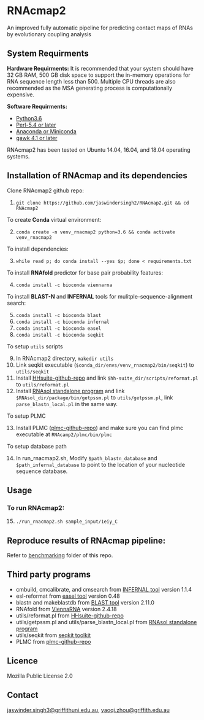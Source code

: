# RNAcmap2
An improved fully automatic pipeline for predicting contact maps of RNAs by evolutionary coupling analysis

## System Requirments

**Hardware Requirments:**
It is recommended that your system should have 32 GB RAM, 500 GB disk space to support the in-memory operations for RNA sequence length less than 500. Multiple CPU threads are also recommended as the MSA generating process is computationally expensive.

**Software Requirments:**
* [Python3.6](https://docs.python-guide.org/starting/install3/linux/)
* [Perl-5.4 or later](https://www.perl.org/get.html)
* [Anaconda or Miniconda](https://docs.conda.io/projects/conda/en/latest/user-guide/install/linux.html)
* [gawk 4.1 or later](https://www.gnu.org/software/gawk)

RNAcmap2 has been tested on Ubuntu 14.04, 16.04, and 18.04 operating systems.

## Installation of RNAcmap and its dependencies

Clone RNAcmap2 github repo:

1. `git clone https://github.com/jaswindersingh2/RNAcmap2.git && cd RNAcmap2`

To create **Conda** virtual environment:

2. `conda create -n venv_rnacmap2 python=3.6 && conda activate venv_rnacmap2`

To install dependencies:

3. `while read p; do conda install --yes $p; done < requirements.txt`

To install **RNAfold** predictor for base pair probability features:

4. `conda install -c bioconda viennarna`

To install **BLAST-N** and **INFERNAL** tools for mulitple-sequence-alignment search:

5. `conda install -c bioconda blast`
6. `conda install -c bioconda infernal`
7. `conda install -c bioconda easel`
8. `conda install -c bioconda seqkit`

To setup `utils` scripts

9. In RNAcmap2 directory, `makedir utils`
10. Link seqkit executable (`$conda_dir/envs/venv_rnacmap2/bin/seqkit`) to `utils/seqkit`
11. Install [HHsuite-github-repo](https://github.com/soedinglab/hh-suite/tree/master/scripts) and link `$hh-suite_dir/scripts/reformat.pl` to `utils/reformat.pl`
12. Install [RNAsol standalone program](https://yanglab.nankai.edu.cn/RNAsol/) and link `$RNAsol_dir/package/bin/getpssm.pl` to `utils/getpssm.pl`, link `parse_blastn_local.pl` in the same way.

To setup PLMC

13. Install PLMC ([plmc-github-repo](https://github.com/debbiemarkslab/plmc)) and make sure you can find plmc executable  at `RNAcamp2/plmc/bin/plmc`

To setup database path

14. In run_rnacmap2.sh, Modify `$path_blastn_database` and `$path_infernal_database` to point to the location of your nucleotide sequence database.


## Usage


### To run RNAcmap2:

15. `./run_rnacmap2.sh sample_input/1eiy_C`

## Reproduce results of RNAcmap pipeline:

Refer to [benchmarking](https://github.com/jaswindersingh2/RNAcmap2/tree/main/benchmarking) folder of this repo.

## Third party programs

* cmbuild, cmcalibrate, and cmsearch from [INFERNAL tool](http://eddylab.org/infernal) version 1.1.4
* esl-reformat from [easel tool](https://anaconda.org/bioconda/easel) version 0.48
* blastn and makeblastdb from [BLAST tool](https://anaconda.org/bioconda/blast) version 2.11.0
* RNAfold from [ViennaRNA](https://anaconda.org/bioconda/viennarna) version 2.4.18
* utils/reformat.pl from [HHsuite-github-repo](https://github.com/soedinglab/hh-suite/tree/master/scripts)
* utils/getpssm.pl and utils/parse\_blastn\_local.pl from [RNAsol standalone program](https://yanglab.nankai.edu.cn/RNAsol/)
* utils/seqkit from [seqkit toolkit](https://bioinf.shenwei.me/seqkit/)
* PLMC from [plmc-github-repo](https://github.com/debbiemarkslab/plmc)

Licence
-----
Mozilla Public License 2.0


Contact
-----
jaswinder.singh3@griffithuni.edu.au, yaoqi.zhou@griffith.edu.au
